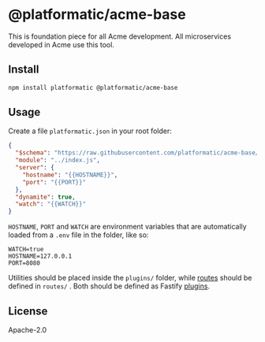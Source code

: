 # @platformatic/acme-base

This is foundation piece for all Acme development.
All microservices developed in Acme use this tool.

## Install

```bash
npm install platformatic @platformatic/acme-base
```

## Usage

Create a file `platformatic.json` in your root folder:

```json
{
  "$schema": "https://raw.githubusercontent.com/platformatic/acme-base/main/schemas/1.json",
  "module": "../index.js",
  "server": {
    "hostname": "{{HOSTNAME}}",
    "port": "{{PORT}}"
  },
  "dynamite": true,
  "watch": "{{WATCH}}"
}
```

`HOSTNAME`, `PORT` and `WATCH` are environment variables that are automatically loaded from a `.env` file
in the folder, like so:

```
WATCH=true
HOSTNAME=127.0.0.1
PORT=8080
```

Utilities should be placed inside the `plugins/` folder, while [routes](https://fastify.dev/docs/latest/Reference/Routes/#routes) should be defined in `routes/` .
Both should be defined as Fastify [plugins](https://fastify.dev/docs/latest/Reference/Plugins).


## License

Apache-2.0
